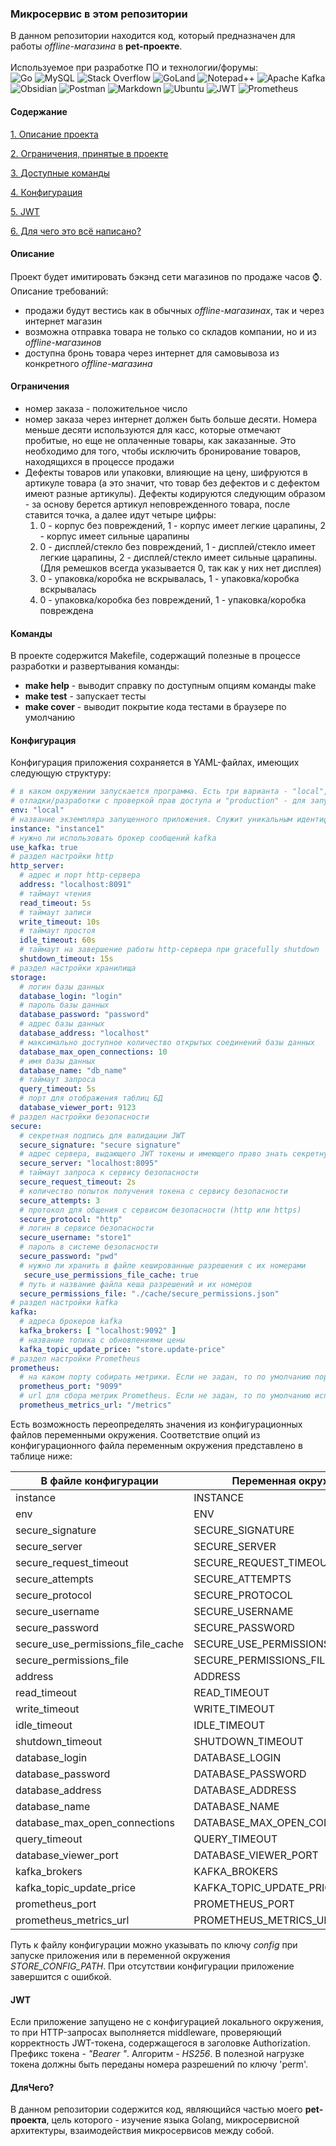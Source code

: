 ### Микросервис в этом репозитории

В данном репозитории находится код, который предназначен для работы *offline-магазина* в **pet-проекте**.<br>
<br>Используемое при разработке ПО и технологии/форумы:<br>
![Go](https://img.shields.io/badge/go-%2300ADD8.svg?style=for-the-badge&logo=go&logoColor=white)
![MySQL](https://img.shields.io/badge/mysql-%2300f.svg?style=for-the-badge&logo=mysql&logoColor=white)
![Stack Overflow](https://img.shields.io/badge/-Stackoverflow-FE7A16?style=for-the-badge&logo=stack-overflow&logoColor=white)
![GoLand](https://img.shields.io/badge/GoLand-0f0f0f?&style=for-the-badge&logo=goland&logoColor=white)
![Notepad++](https://img.shields.io/badge/Notepad++-90E59A.svg?style=for-the-badge&logo=notepad%2b%2b&logoColor=black)
![Apache Kafka](https://img.shields.io/badge/Apache%20Kafka-000?style=for-the-badge&logo=apachekafka)
![Obsidian](https://img.shields.io/badge/Obsidian-%23483699.svg?style=for-the-badge&logo=obsidian&logoColor=white)
![Postman](https://img.shields.io/badge/Postman-FF6C37?style=for-the-badge&logo=postman&logoColor=white)
![Markdown](https://img.shields.io/badge/markdown-%23000000.svg?style=for-the-badge&logo=markdown&logoColor=white)
![Ubuntu](https://img.shields.io/badge/Ubuntu-E95420?style=for-the-badge&logo=ubuntu&logoColor=white)
![JWT](https://img.shields.io/badge/JWT-black?style=for-the-badge&logo=JSON%20web%20tokens)
![Prometheus](https://img.shields.io/badge/Prometheus-E6522C?style=for-the-badge&logo=Prometheus&logoColor=white)

#### Содержание

[1. Описание проекта](#описание)

[2. Ограничения, принятые в проекте](#ограничения)

[3. Доступные команды](#команды)

[4. Конфигурация](#конфигурация)

[5. JWT](#jwt)

[6. Для чего это всё написано?](#длячего)

#### Описание

Проект будет имитировать бэкэнд сети магазинов по продаже часов ⌚. Описание требований:

- продажи будут вестись как в обычных *offline-магазинах*, так и через интернет магазин
- возможна отправка товара не только со складов компании, но и из *offline-магазинов*
- доступна бронь товара через интернет для самовывоза из конкретного *offline-магазина*

#### Ограничения

+ номер заказа - положительное число
+ номер заказа через интернет должен быть больше десяти. Номера меньше десяти используются для касс, которые отмечают
  пробитые, но еще не оплаченные товары, как заказанные. Это необходимо для того, чтобы исключить бронирование товаров,
  находящихся в процессе продажи
+ Дефекты товаров или упаковки, влияющие на цену, шифруются в артикуле товара (а это значит, что товар без дефектов и с
  дефектом имеют разные артикулы). Дефекты кодируются следующим образом - за основу берется артикул неповрежденного
  товара, после ставится точка, а далее идут четыре цифры:
    1. 0 - корпус без повреждений, 1 - корпус имеет легкие царапины, 2 - корпус имеет сильные царапины
    2. 0 - дисплей/стекло без повреждений, 1 - дисплей/стекло имеет легкие царапины, 2 - дисплей/стекло имеет сильные
       царапины. (Для ремешков всегда указывается 0, так как у них нет дисплея)
    3. 0 - упаковка/коробка не вскрывалась, 1 - упаковка/коробка вскрывалась
    4. 0 - упаковка/коробка без повреждений, 1 - упаковка/коробка повреждена

#### Команды

В проекте содержится Makefile, содержащий полезные в процессе разработки и развертывания команды:

+ **make help** - выводит справку по доступным опциям команды make
+ **make test** - запускает тесты
+ **make cover** - выводит покрытие кода тестами в браузере по умолчанию

#### Конфигурация

Конфигурация приложения сохраняется в YAML-файлах, имеющих следующую структуру:

```yaml
# в каком окружении запускается программа. Есть три варианта - "local", для обычной разработки, "debug" - для  
# отладки/разработки с проверкой прав доступа и "production" - для запуска на боевом сервере
env: "local"
# название экземпляра запущенного приложения. Служит уникальным идентификатором приложения в системе
instance: "instance1"
# нужно ли использовать брокер сообщений kafka
use_kafka: true
# раздел настройки http
http_server:
  # адрес и порт http-сервера
  address: "localhost:8091"
  # таймаут чтения
  read_timeout: 5s
  # таймаут записи
  write_timeout: 10s
  # таймаут простоя  
  idle_timeout: 60s
  # таймаут на завершение работы http-сервера при gracefully shutdown
  shutdown_timeout: 15s
# раздел настройки хранилища
storage:
  # логин базы данных
  database_login: "login"
  # пароль базы данных
  database_password: "password"
  # адрес базы данных
  database_address: "localhost"
  # максимально доступное количество открытых соединений базы данных
  database_max_open_connections: 10
  # имя базы данных
  database_name: "db_name"
  # таймаут запроса
  query_timeout: 5s
  # порт для отображения таблиц БД
  database_viewer_port: 9123
# раздел настройки безопасности
secure:
  # секретная подпись для валидации JWT
  secure_signature: "secure signature"
  # адрес сервера, выдающего JWT токены и имеющего право знать секретную подпись
  secure_server: "localhost:8095"
  # таймаут запроса к сервису безопасности
  secure_request_timeout: 2s
  # количество попыток получения токена с сервису безопасности
  secure_attempts: 3
  # протокол для общения с сервисом безопасности (http или https)
  secure_protocol: "http"
  # логин в сервисе безопасности
  secure_username: "store1"
  # пароль в системе безопасности
  secure_password: "pwd"
  # нужно ли хранить в файле кешированные разрешения с их номерами
   secure_use_permissions_file_cache: true
  # путь и название файла кеша разрешений и их номеров
  secure_permissions_file: "./cache/secure_permissions.json"
# раздел настройки kafka
kafka:
  # адреса брокеров kafka
  kafka_brokers: [ "localhost:9092" ]
  # название топика с обновлениями цены
  kafka_topic_update_price: "store.update-price"
# раздел настройки Prometheus 
prometheus:
  # на каком порту собирать метрики. Если не задан, то по умолчанию порт 9323
  prometheus_port: "9099"
  # url для сбора метрик Prometheus. Если не задан, то по умолчанию используется /metrics 
  prometheus_metrics_url: "/metrics"
```

Есть возможность переопределять значения из конфигурационных файлов переменными окружения. Соответствие опций из
конфигурационного файла переменным окружения представлено в таблице ниже:

| В файле конфигурации              | Переменная окружения              |
|-----------------------------------|-----------------------------------|
| instance                          | INSTANCE                          |
| env                               | ENV                               |
| secure_signature                  | SECURE_SIGNATURE                  |
| secure_server                     | SECURE_SERVER                     |
| secure_request_timeout            | SECURE_REQUEST_TIMEOUT            |
| secure_attempts                   | SECURE_ATTEMPTS                   |
| secure_protocol                   | SECURE_PROTOCOL                   |
| secure_username                   | SECURE_USERNAME                   |
| secure_password                   | SECURE_PASSWORD                   |
| secure_use_permissions_file_cache | SECURE_USE_PERMISSIONS_FILE_CACHE |
| secure_permissions_file           | SECURE_PERMISSIONS_FILE           |
| address                           | ADDRESS                           |
| read_timeout                      | READ_TIMEOUT                      |
| write_timeout                     | WRITE_TIMEOUT                     |
| idle_timeout                      | IDLE_TIMEOUT                      |
| shutdown_timeout                  | SHUTDOWN_TIMEOUT                  |
| database_login                    | DATABASE_LOGIN                    |
| database_password                 | DATABASE_PASSWORD                 |
| database_address                  | DATABASE_ADDRESS                  |
| database_name                     | DATABASE_NAME                     |
| database_max_open_connections     | DATABASE_MAX_OPEN_CONNECTIONS     |
| query_timeout                     | QUERY_TIMEOUT                     |
| database_viewer_port              | DATABASE_VIEWER_PORT              |
| kafka_brokers                     | KAFKA_BROKERS                     |
| kafka_topic_update_price          | KAFKA_TOPIC_UPDATE_PRICE          |
| prometheus_port                   | PROMETHEUS_PORT                   |
| prometheus_metrics_url            | PROMETHEUS_METRICS_URL            |

Путь к файлу конфигурации можно указывать по ключу *config* при запуске приложения или в переменной окружения
*STORE_CONFIG_PATH*. При отсутствии конфигурации приложение завершится с ошибкой.

#### JWT

Если приложение запущено не с конфигурацией локального окружения, то при HTTP-запросах выполняется middleware,
проверяющий корректность JWT-токена, содержащегося в заголовке Authorization. Префикс токена - *"Bearer "*. Алгоритм -
*HS256*. В полезной нагрузке токена должны быть переданы номера разрешений по ключу 'perm'.

#### ДляЧего?

В данном репозитории содержится код, являющийся частью моего **pet-проекта**, цель которого - изучение языка Golang,
микросервисной архитектуры, взаимодействия микросервисов между собой.